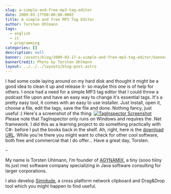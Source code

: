 ```yaml
---
slug: a-simple-and-free-mp3-tag-editor
date: 2009-03-17T00:00:00.000Z
title: A simple and free MP3 Tag Editor
author: Torsten Uhlmann
tags:
  - english
  - it
  - programming
categories: []
description: null
banner: /assets/blog/2009-03-17-a-simple-and-free-mp3-tag-editor/banner.jpg
bannerCredit: Photo by Torsten Uhlmann
layout: ../../../layouts/blog-post.astro
---
```


I had some code laying around on my hard disk and thought it might be a good idea to clean it up and release it- so maybe this one is of help for others. I once had a need for a simple MP3 tag editor that I could throw a podcast file upon and have an easy way to change it's essential tags. It's a pretty easy tool, it comes with an easy to use installer. Just install, open it, choose a file, edit the tags, save the file and done. Nothing fancy, just useful :) Here's a screenshot of the thing: [![](http://blog.agynamix.de/wp-content/uploads/2009/03/taginspector-300x241.jpg "TagInspector Screenshot")](/assets/blog/2009-03-17-a-simple-and-free-mp3-tag-editor/taginspector.jpg) Please note that TagInspector only runs on Windows and requires the .Net framework. I did this as a learning project to do something practically with C\#- before I put the books back in the shelf. Ah, right, here is the [download URL](http://cms.agynamix.de/downloads/cat_view-2.html). While you're there you might want to check for other cool software, both free and commercial that I do offer... Have a great day, Torsten.

–

My name is Torsten Uhlmann, I’m founder of [AGYNAMIX](http://www.agynamix.de/), a tiny (sooo tiiiny its just me) software company specializing in Java software consulting for larger corporations.

I also develop [Simidude](http://www.simidude.com/), a cross platform network clipboard and Drag&Drop tool which you might happen to find useful.
